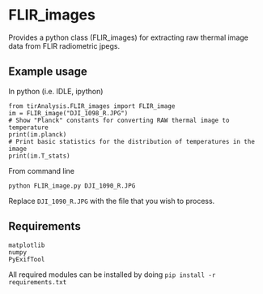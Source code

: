 # FLIR_images

Provides a python class (FLIR_images) for extracting raw thermal image data
from FLIR radiometric jpegs.


Example usage
-------------
In python (i.e. IDLE, ipython)
```
from tirAnalysis.FLIR_images import FLIR_image
im = FLIR_image("DJI_1098_R.JPG")
# Show "Planck" constants for converting RAW thermal image to temperature
print(im.planck)
# Print basic statistics for the distribution of temperatures in the image
print(im.T_stats)
```

From command line
```
python FLIR_image.py DJI_1090_R.JPG
```
Replace ```DJI_1090_R.JPG``` with the file that you wish to process.  




Requirements
------------
```
matplotlib
numpy
PyExifTool
```

All required modules can be installed by doing
```pip install -r requirements.txt```
